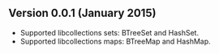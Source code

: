 Version 0.0.1 (January 2015)
----------------------------
* Supported libcollections sets: BTreeSet and HashSet.
* Supported libcollections maps: BTreeMap and HashMap.
